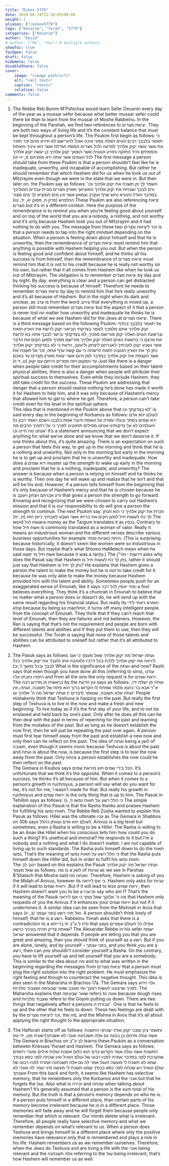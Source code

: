 ```yaml
---
title: "Eikev 5779"
date: 2019-08-24T11:30:03+00:00
weight: 1
aliases: ["/eikev5779"]
tags: ["Devarim", "torah", "5779"]
categories: ["Devarim"]
author: "Dovid"
# author: ["Me", "You"] # multiple authors
showToc: true
TocOpen: false
draft: false
hidemeta: false
disableShare: false
cover:
    image: "<image path/url>"
    alt: "<alt text>"
    caption: "<text>"
    relative: false
comments: false
---
```

1) The Rebbe Reb Bunim M’Pshichsa would learn Sefer Devarim every day of the year as a mussar sefer because what better mussar sefer could there be than to learn from the mussar of Moshe Rabbeinu.
In the beginning of the Parshah, we find two references to יציאת מצרים. They are both two ways of living life and it’s the constant balance that must be kept throughout a person’s life. The Psukim first begin as follows:
כי תאמר בלבבך רבים הגוים האלה ממני איכה אוכל להורישם לא תירא מהם זכר תזכר את אשר עשה יקוק אלהיך לפרעה ולכל מצרים המסת הגדלת אשר ראו עיניך והאתת והמפתים והיד החזקה והזרע הנטויה אשר הוצאך יקוק אלהיך כן יעשה יקוק אלהיך לכל העמים אשר אתה ירא מפניהם (ז, יז-יט)
The first message a person should take from these Psukim is that a person shouldn’t feel like he is inadequate, unworthy, and incapable of accomplishing. But rather he should remember that which Hashem did for us when he took us out of Mitzrayim even though we were in the state that we were in.
But then later on, the Psukim say as follows:
השמר לך פן תשכח את יקוק אלהיך וכו' ורם לבבך ושכחת את יקוק אלהיך המוציאך מארץ מצרים מבית עבדים המוליכך במדבר הגדל והנורא נחש שרף ועקרב וצמאון אשר אין מים המוציא לך מים מצור החלמיש  (פרק ח, פסוק יא, יד, טו)
These Psukim are also referencing יציאת מצרים but it’s in a different context. Here the purpose of the remembrance is to remind you when you’re feeling good about yourself and on top of the world that you are a nobody, a nothing, and not worthy and it’s only because Hashem took you out of Mitzrayim and it had nothing to do with you.
The message from these two זכר ליציאת מצרים is that a person needs to tap into the right mindset depending on the situation. When a person is feeling down about himself and that he is unworthy, then the remembrance of יציאת מצרים must remind him that anything is possible with Hashem helping you out. But when the person is feeling good and confident about himself, and he thinks all his success is from himself, then the remembrance of יציאת מצרים must remind him that it is not to his credit because he is really not worthy on his own, but rather that it all comes from Hashem like when he took us out of Mitzrayim.
The obligation is to remember יציאת מצרים by day and by night. By day, everything is clear and a person can get distracted thinking his success is because of himself. Therefore he needs to remember יציאת מצרים by day to remind him that he’s really unworthy and it’s all because of Hashem. But in the night when its dark and unclear, as ערב is from the word עירוב that everything is mixed up, a person still must remember יציאת מצרים but the aspect of it that a person is never lost no matter how unworthy and inadequate he thinks he is because of what we see Hashem did for the Jews at יציאת מצרים.
There is a third message based on the following Psukim:
אל תאמר בלבבך בהדף יקוק אלהיך אתם מלפניך לאמר בצדקתי הביאני יקוק לרשת את הארץ הזאת וברשעת הגוים האלה יקוק מורישם מפניך, לא בצדקתך ובישר לבבך אתה בא לרשת את ארצם כי ברשעת הגוים האלה יקוק אלהיך מורישם מפניך ולמען הקים את הדבר אשר נשבע יקוק לאבתיך לאברהם ליצחק וליעקב, וידעת כי לא בצדקתך יקוק אלהיך נתן לך את הארץ הטובה הזאת לרשתה כי עם קשה ערף אתה, זכר אל תשכח את אשר הקצפת את יקוק אלהיך במדבר למן היום אשר יצאת מארץ מצרים עד באכם עד המקום הזה ממרים הייתם עם יקוק (ט, ד-ז)
Just like there is a danger when people take credit for their accomplishments based on their talent physical abilities, there is also a danger when people will attribute their spiritual success to themselves. Even while they include Hashem, they still take credit for the success. These Psukim are addressing that danger that a person should realize nothing he’s done has made it worth it for Hashem to help him, and it was only because of Hashem’s mercy that allowed him to get to where he got. Therefore, a person can’t take credit even for his level in the spiritual sphere.    
This idea that is mentioned in the Psukim above that לא בצדקתך וכו' is said every day in the beginning of Korbanos as follows:
לעולם יהא אדם ירא שמים בסתר ובגלוי ומודה על האמת ודובר אמת בלבבו וישכם ויאמר רבון כל העולמים לא על צדקותינו אנחנו מפילים תחנונינו לפניך כי על רחמיך הרבים מה אנחנו מה חיינו וכו'
It’s a statement announcing that we don’t expect anything for what we’ve done and we know that we don’t deserve it.
If one thinks about this, it’s quite amazing. There is an expectation on such a person that feels this way, to get up in the morning and think that he is a nothing and unworthy. Not only in the morning but early in the morning he is to get up and proclaim that he is unworthy and inadequate. How does a ירא שמים muster up the strength to wake up early in the morning and proclaim that he is a nothing, inadequate, and unworthy?
The answer is because when a person is relying on himself and he thinks he is worthy. Then one day he will wake up and realize that he isn’t and that will be his end. However, if a person tells himself from the beginning that it’s only because of Hashem’s mercy and that he is chosen because he is זרע אברהם ויצחק ויעקב that gives a person the strength to go forward. Knowing and recognizing that we were chosen to carry out Hashem’s mission and that it is our responsibility to do will give a person the strength to continue.
The next Psukim say:
וזכרת את יקוק אלהיך כי הוא הנתן לך כח לעשות חיל למען הקים את בריתו אשר נשבע לאבתיך כיום הזה (ח, יח)
The word חיל means money as the Targum translates it as נכסין. Contrary to how אשת חיל is commonly translated as a woman of valor. Really it means an industrious woman and the different verses describe various business opportunities for example היתה כאניות סוחר. (This is surprising because historically, it doesn’t seem like women were so industrious in those days. But maybe that’s what Shlomo HaMelech mean when he said אשת חיל מי ימצא because it was a rarity.)
The   ר"ןin דרשות י asks why does the Pasuk say that Hashem is נתן לך כח לעשות חיל, rather it should just say that Hashem is נתן לך חיל? He explains that Hashem gives a person the talent to make the money but he is not to take credit for it because he was only able to make the money because Hashem provided him with the talent and ability.
Sometimes people push for an exaggerated sense of Emunah, like it says פתי יאמין לכל דבר-a fool believes everything. They think it’s a chumrah in Emunah to believe that no matter what a person does or doesn’t do, he will send up with the same result regarding his financial status. But really its חומרא דאתי לידי קולא because by being so machmir, it turns off many intelligent people from the concept of Emunah. They think that if they can’t reach that level of Emunah, then they are failures and not believers. However, the Ran is saying that that’s not the requirement and people are born with different talents and abilities and if they put them to use, then they will be successful. The Torah is saying that none of those talents and abilities can be attributed to oneself but rather that it’s all attributed to Hashem.      
2) The Pasuk says as follows:
ועתה ישראל מה יקוק אלהיך שאל מעמך כי אם ליראה את יקוק אלהיך ללכת בכל דרכיו ולאהבה אתו ולעבד את  יקוק אלהיך בכל לבבך ובכל נפשך (י,יב)
What is the significance of the ועתה-and now?
Rashi says that even though you have done all this (referring to sins), עודנו רחמיו וחבתו עליו and from all the sins the only request is for יראת שמים.
The מדרש רבה in בראשית by the עץ הדעת says as follows:
ועתה פן ישלח ידו, א"ר אבא בר כהנא מלמד שפתח לו הקדוש ברוך הוא פתח של תשובה, ועתה, אין ועתה אלא תשובה, שנאמר (דברים י) ועתה ישראל מה ה' אלהיך וגו'
People mistakenly think that Teshuva is harping on the past. But really the first step of Teshuva is to live in the now and make a fresh and new beginning. To live today as if it’s the first day of your life, and to not be enslaved and held back by one’s past. Only after he does all this can he then deal with the past in terms of repenting for the past and learning from the mistakes of the past. But as long as he doesn’t establish the now first, then he will just be repeating the past over again. A person must first tear himself away from the past and establish a new now and only then can he reflect on the past.
The idea of ועתה being a לשון of תשובה, even though it seems ironic because Teshuva is about the past and ועתה is about the now, is because the first step is to tear the now away from the past. Only once a person establishes the now could he then reflect on the past.  
The Gemara in Ksubos says הכל בידי שמים חוץ מיראת שמים. It’s unfortunate that we think it’s the opposite. When it comes to a person’s success, he thinks it’s all because of him. But when it comes to a person’s growth in ruchniyus, a person will say what do you want for me, it’s not for me, I wasn’t made for that. But really his growth in ruchniyus and יראת שמים is the only thing that is up to him.
The Pasuk in Tehillim says as follows: כי הלל רשע על תאות נפשו (י, ג)
The simple explanation of this Pasuk is that the Rasha thanks and praises Hashem for fulfilling his תאות נפשו.
The Rebbe Reb Zusha wanted to explain this Pasuk as follows. Hillel was the ultimate עניו as The Gemara in Shabbos on 30b says לעולם יהא אדם ענוותן כהלל. Anivus is a big level but sometimes, even a Rasha is willing to be a Hillel. The Rasha is willing to be an Anav like Hillel when his conscious tells him how could you do such a thing? It’s unethical and immoral? He responds to it but I’m a nobody and a nothing and what I do doesn’t matter. I am not capable of living up to such standards. The Rasha puts himself down to do the תאות נפשו. That’s the meaning of כי הלל רשע על תאות נפשו that the Rasha puts himself down like Hillel did, but in order to fulfil his תאות נפשו.  
The ייטב לב based on this explains the Pasuk ועתה ישראל מה יקוק אלהיך שאל מעמך as follows. מה is a לשון of עניוות as we see in Parshas B’Shalach that Moshe said ואנחנו מה. Therefore, Hashem is asking of you the Midah of Anivus, however its כי אם ליראה. Hashem only asks for עניות if it will lead to יראית שמים. But if it will lead to less יראת שמים, then Hashem doesn’t want you to be a עניו to say who am I? That’s the meaning of the Pasuk מה ה' אלוקך שאל ממך כי אם ליראה that Hashem only requests of you the Anivus if it enhances your יראת שמים but not if it undermines it.
A similar idea can be seen from the Mishnah in Avos that says ואל תהי רשע בפני עצמך (ב, יג). A person shouldn’t think lowly of himself, that he is a רשע. Rabbeinu Yonah asks that there is a contradiction to a ברייתא in נדה ל ע"ב that says אפילו כל העולם אומרים שאתה צדיק תהיה בעיניך כרשע?
The Alexander Rebbe in his sefer ישמח ישראל answered that it depends. If people are telling you that you are great and amazing, than you should think of yourself as a רשע. But if you are alone, lonely, and by yourself – בפני עצמך, and you think you are a רשע, then can you shouldn’t consider yourself a Rasha. On the contrary, you have to lift yourself up and tell yourself that you are a somebody.
This is similar to the idea about מה and to what was written in the beginning regarding the messages from יציאת מצרים that a person must plug the right solution into the right problem. He must emphasize the right feeling and though to counteract the negative thought.
This idea is also seen in the Maharsha in Brachos 17a. The Gemara says גלוי וידוע לפניך שרצוננו לעשות רצונך ומי מעכב שאור שבעיסה ושעבוד מלכיות. The Maharsha explains that שאור שבעיסה refers to גאוה because dough rises and שעבוד מלכיות refers to the Goyim putting us down. There are two things that negatively affect a persons עבודת ה'. One is that he feels to up and the other that he feels to down. These two feelings are dealt with by the זכר ליציאת מצרים, the מה, and the Mishna in Avos that it’s all about applying the right thought to the appropriate situation.     

3) The Haftorah starts off as follows:
ותאמר ציון עזבני יקוק ואדני שכחני התשכח אשה עולה מרחם בן בטנה גם אלה תשכחנה ואנכי לא אשכחך(ישעיה מט, יד-טו)
The Gemara in Brachos on לב ע"ב learns these Psukim as a conversation between Knesses Yisrael and Hashem. The Gemara says as follows:
התשכח אשה עולה אמר הקדוש ברוך הוא כלום אשכח עולות אילים ופטרי רחמים שהקרבת לפני במדבר אמרה לפניו רבונו של עולם הואיל ואין שכחה לפני כסא כבודך שמא לא תשכח לי מעשה העגל אמר לה גם אלה תשכחנה אמרה לפניו רבונו של עולם הואיל ויש שכחה לפני כסא כבודך שמא תשכח לי מעשה סיני אמר לה ואנכי לא אשכחך
From this back and forth, it seems like Hashem has selective memory, that he remembers only the Korbanos and the אנכי but that he forgets the עגל. Also what is זכירה and שכחה when talking about Hashem?
It’s generally assumed that a person is the sum total of his memory. But the truth is that a person’s memory depends on who he is. If a person puts himself in a different place, than certain parts of his memory become irrelevant because he is in a different place. Those memories will fade away and he will forget them because people only remember that which is relevant. Our minds delete what is irrelevant. Therefore, all people really have selective memory and what we remember depends on what’s relevant to us. When a person does Teshuva and brings himself to a different place where only the positive memories have relevance only that is remembered and plays a role in his life. Hashem remembers us as we remember ourselves. Therefore, when the Jews do Teshuva and are living a life with the אנכי being relevant and the אלה תשכחנה referring to the עגל being irrelevant, that’s how Hashem will remember us as well.
